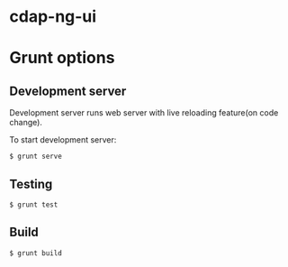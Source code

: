 cdap-ng-ui
==========

# Grunt options

## Development server

Development server runs web server with live reloading feature(on code change).

To start development server:
```
$ grunt serve
```

## Testing
```
$ grunt test
```

## Build
```
$ grunt build
```